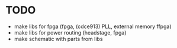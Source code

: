 # TODO #

- make libs for fpga (fpga, (cdce913) PLL, external memory ffpga)
- make libs for power routing (headstage, fpga)
- make schematic with parts from libs 
